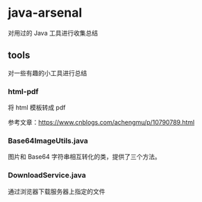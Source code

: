 # java-arsenal
对用过的 Java 工具进行收集总结

## tools

对一些有趣的小工具进行总结

### html-pdf

将 html 模板转成 pdf

参考文章：https://www.cnblogs.com/achengmu/p/10790789.html



### Base64ImageUtils.java

图片和 Base64 字符串相互转化的类，提供了三个方法。



### DownloadService.java

通过浏览器下载服务器上指定的文件